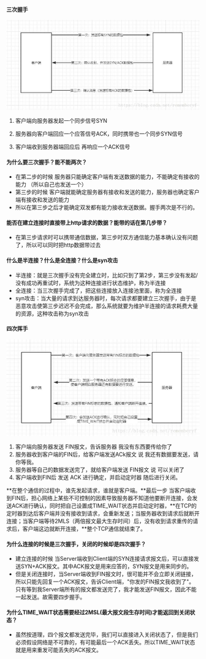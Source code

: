 #### 三次握手

![](../../../image/home/http.png)

1. 客户端向服务器发起一个同步信号SYN

2. 服务器向客户端回应一个应答信号ACK，同时携带也一个同步SYN信号

3. 客户端收到服务器端回应后 再响应一个ACK信号

#### 为什么要三次握手？能不能两次？

- 在第二步的时候 服务器只能确定客户端有发送数据的能力，不能确定有接收的能力 （所以自己也发送一个）
- 第三步的时候 客户端就能确定服务器有接收和发送的能力，服务器也确定客户端有接收和发送的能力
- 所以在第三步之后才能确定双发都有能力接收发送数据。握手两次是不行的。

#### 能否在建立连接时直接带上http请求的数据？能带的话在第几步带？

- 在第三步请求时可以携带通信数据，第三步时双方通信能力基本确认没有问题了，所以可以同时把http数据带过去

#### 什么是半连接？什么是全连接？什么是syn攻击

- 半连接：就是三次握手没有完全建立时，比如只到了第2步，第三步没有发起/没有成功再重试时，系统为这种连接进行状态维护，称为半连接
- 全连接：当三次握手完成了，把这些连接放入连接池里面，称为全连接
- syn攻击：当大量的请求到达服务器时，每次请求都要建立三次握手，由于是恶意攻击使第三步迟迟不会完成，那么系统就要为维护半连接的请求耗费大量的资源，这种攻击称为syn攻击



#### 四次挥手

![](../../../image/home/http2.png)

1. 客户端向服务器发送 FIN报文，告诉服务器 我没有东西要传给你了
2. 服务器收到客户端的FIN后，给客户端发送ACk报文 说 我还有数据要发送，请你等我。
3. 服务器等自己的数据发送完了，就给客户端发送 FIN报文 说 可以关闭了
4. 客户端收到FIN后 发送 ACK 进行确定，并启动定时器 随后进行关闭。

**在整个通信的过程中，谁先发起请求，谁就是客户端。**最后一步 当客户端收到FIN后，担心网络上某些不可控制的因素导致服务器不知道他要断开连接，会发送ACK进行确认，同时把自己设置成TIME_WAIT状态并启动定时器，**在TCP的定时器到达后客户端并没有接收到请求，会重新发送；当服务器收到请求后就断开连接；当客户端等待2MLS（两倍报文最大生存时间）后，没有收到请求重传的请求后，客户端这边就断开连接，**整个TCP通信就结束了。

#### 为什么连接的时候是三次握手，关闭的时候却是四次握手？

- 建立连接的时候 当Server端收到Client端的SYN连接请求报文后，可以直接发送SYN+ACK报文。其中ACK报文是用来应答的，SYN报文是用来同步的。
- 但是关闭连接时，当Server端收到FIN报文时，很可能并不会立即关闭链接，所以只能先回复一个ACK报文，告诉Client端，"你发的FIN报文我收到了"。只有等到我Server端所有的报文都发送完了，我才能发送FIN报文，因此不能一起发送。故需要四步握手。

#### 为什么TIME_WAIT状态需要经过2MSL(最大报文段生存时间)才能返回到关闭状态？

- 虽然按道理，四个报文都发送完毕，我们可以直接进入关闭状态了，但是我们必须假设网络是不可靠的，有可能最后一个ACK丢失。所以TIME_WAIT状态就是用来重发可能丢失的ACK报文。